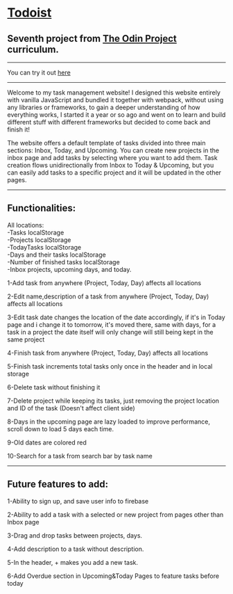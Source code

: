 # [Todoist](https://todoist.com/_next/static/images/video-preview-features@2x_583931dc1e609b5643d0dd3a9eeea58d.jpg)
## Seventh project from [The Odin Project]([https://www.theodinproject.com/lessons/node-path-javascript-restaurant-page](https://www.theodinproject.com/lessons/node-path-javascript-todo-list)) curriculum.

---

You can try it out [here](https://kareemgamal1.github.io/Todoist/)

---
Welcome to my task management website! I designed this website entirely with vanilla JavaScript and bundled it together with webpack, without using any libraries or frameworks, to gain a deeper understanding of how everything works, I started it a year or so ago and went on to learn and build different stuff with different frameworks but decided to come back and finish it!

The website offers a default template of tasks divided into three main sections: Inbox, Today, and Upcoming. You can create new projects in the inbox page and add tasks by selecting where you want to add them. Task creation flows unidirectionally from Inbox to Today & Upcoming, but you can easily add tasks to a specific project and it will be updated in the other pages.

---
## Functionalities:
All locations:<br />
 -Tasks localStorage <br />
 -Projects localStorage <br />
 -TodayTasks localStorage <br />
 -Days and their tasks localStorage<br />
 -Number of finished tasks localStorage<br />
 -Inbox projects, upcoming days, and today. <br />

1-Add task from anywhere (Project, Today, Day) affects all locations

2-Edit name,description of a task from anywhere (Project, Today, Day) affects all locations

3-Edit task date changes the location of the date accordingly, if it's in Today page and i change it to tomorrow, it's moved there, same with days, for a task in a project the date itself will only change will still being kept in the same project

4-Finish task from anywhere (Project, Today, Day) affects all locations

5-Finish task increments total tasks only once in the header and in local storage

6-Delete task without finishing it

7-Delete project while keeping its tasks, just removing the project location and ID of the task (Doesn't affect client side)

8-Days in the upcoming page are lazy loaded to improve performance, scroll down to load 5 days each time.

9-Old dates are colored red

10-Search for a task from search bar by task name

---
## Future features to add:
1-Ability to sign up, and save user info to firebase <br />

2-Ability to add a task with a selected or new project from pages other than Inbox page <br />

3-Drag and drop tasks between projects, days. <br />

4-Add description to a task without description. <br />

5-In the header, + makes you add a new task. <br />

6-Add Overdue section in Upcoming&Today Pages to feature tasks before today



